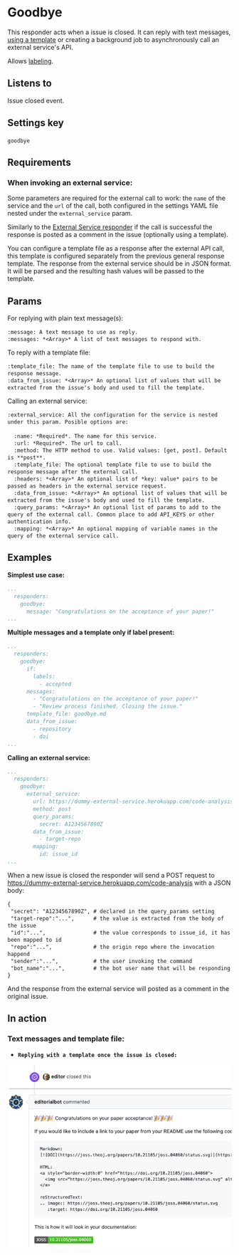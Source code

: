 Goodbye
=======

This responder acts when a issue is closed. It can reply with text messages, [using a template](../using_templates) or creating a background job to asynchronously call an external service's API.

Allows [labeling](../labeling).

## Listens to

Issue closed event.

## Settings key

`goodbye`

## Requirements

### When invoking an external service:

Some parameters are required for the external call to work: the `name` of the service and the `url` of the call, both configured in the settings YAML file nested under the `external_service` param.

Similarly to the [External Service responder](./external_service) if the call is successful the response is posted as a comment in the issue (optionally using a template).

You can configure a template file as a response after the external API call, this template is configured separately from the previous general response template. The response from the external service should be in JSON format. It will be parsed and the resulting hash values will be passed to the template.

## Params

For replying with plain text message(s):
```eval_rst
:message: A text message to use as reply.
:messages: *<Array>* A list of text messages to respond with.

```

To reply with a template file:
```eval_rst
:template_file: The name of the template file to use to build the response message.
:data_from_issue: *<Array>* An optional list of values that will be extracted from the issue's body and used to fill the template.

```

Calling an external service:
```eval_rst
:external_service: All the configuration for the service is nested under this param. Posible options are:

  :name: *Required*. The name for this service.
  :url: *Required*. The url to call.
  :method: The HTTP method to use. Valid values: [get, post]. Default is **post**.
  :template_file: The optional template file to use to build the response message after the external call.
  :headers: *<Array>* An optional list of *key: value* pairs to be passed as headers in the external service request.
  :data_from_issue: *<Array>* An optional list of values that will be extracted from the issue's body and used to fill the template.
  :query_params: *<Array>* An optional list of params to add to the query of the external call. Common place to add API_KEYS or other authentication info.
  :mapping: *<Array>* An optional mapping of variable names in the query of the external service call.

```

## Examples

**Simplest use case:**
```yaml
...
  responders:
    goodbye:
      message: "Congratulations on the acceptance of your paper!"
...
```

**Multiple messages and a template only if label present:**
```yaml
...
  responders:
    goodbye:
      if:
        labels:
          - accepted
      messages:
        - "Congratulations on the acceptance of your paper!"
        - "Review process finished. Closing the issue."
      template_file: goodbye.md
      data_from_issue:
        - repository
        - doi
...
```

**Calling an external service:**
```yaml
...
  responders:
    goodbye:
      external_service:
        url: https://dummy-external-service.herokuapp.com/code-analysis
        method: post
        query_params:
          secret: A1234567890Z
        data_from_issue:
          - target-repo
        mapping:
          id: issue_id
...
```
When a new issue is closed the responder will send a POST request to https://dummy-external-service.herokuapp.com/code-analysis with a JSON body:
```
{
 "secret": "A1234567890Z", # declared in the query_params setting
 "target-repo":"...",      # the value is extracted from the body of the issue
 "id":"...",               # the value corresponds to issue_id, it has been mapped to id
 "repo":"...",             # the origin repo where the invocation happend
 "sender":"...",           # the user invoking the command
 "bot_name":"...",         # the bot user name that will be responding
}
```
And the response from the external service will posted as a comment in the original issue.

## In action

### Text messages and template file:

* **`Replying with a template once the issue is closed:`**

![](../images/responders/goodbye.png "Goodbye responder in action: template response")

